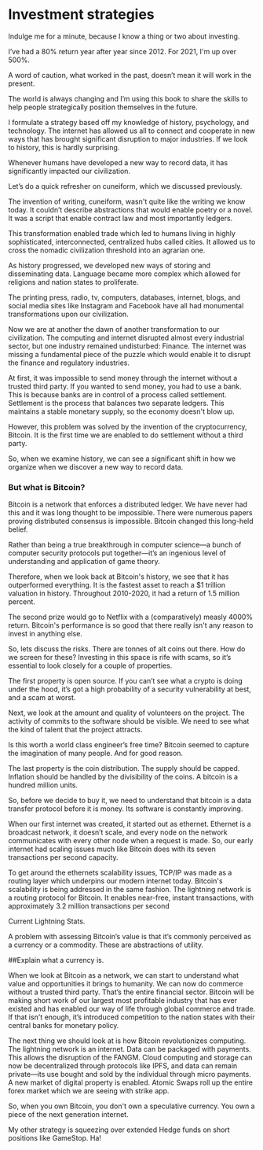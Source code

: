 ﻿# Investment strategies

Indulge me for a minute, because I know a thing or two about investing.

I’ve had a 80% return year after year since 2012. For 2021, I'm up over 500%.

A word of caution, what worked in the past, doesn’t mean it will work in the present. 

The world is always changing and I’m using this book to share the skills to help people strategically position themselves in the future.

I formulate a strategy based off my knowledge of history, psychology, and technology. The internet has allowed us all to connect and cooperate in new ways that has brought significant disruption to major industries. If we look to history, this is hardly surprising. 

Whenever humans have developed a new way to record data, it has significantly impacted our civilization.

Let’s do a quick refresher on cuneiform, which we discussed previously.

The invention of writing, cuneiform, wasn't quite like the writing we know today. It couldn’t describe abstractions that would enable poetry or a novel. It was a script that enable contract law and most importantly ledgers.

This transformation enabled trade which led to humans living in highly sophisticated, interconnected, centralized hubs called cities. It allowed us to cross the nomadic civilization threshold into an agrarian one.

As history progressed, we developed new ways of storing and disseminating data. Language became more complex which allowed for religions and nation states to proliferate.

The printing press, radio, tv, computers, databases, internet, blogs, and social media sites like Instagram and Facebook have all had monumental transformations upon our civilization.

Now we are at another the dawn of another transformation to our civilization. The computing and internet disrupted almost every industrial sector, but one industry remained undisturbed: Finance. The internet was missing a fundamental piece of the puzzle which would enable it to disrupt the finance and regulatory industries.

At first, it was impossible to send money through the internet without a trusted third party. If you wanted to send money, you had to use a bank. This is because banks are in control of a process called settlement. Settlement is the process that balances two separate ledgers. This maintains a stable monetary supply, so the economy doesn't blow up.

However, this problem was solved by the invention of the cryptocurrency, Bitcoin. It is the first time we are enabled to do settlement without a third party.

So, when we examine history, we can see a significant shift in how we organize when we discover a new way to record data.

### But what is Bitcoin?

Bitcoin is a network that enforces a distributed ledger. We have never had this and it was long thought to be impossible. There were numerous papers proving distributed consensus is impossible. Bitcoin changed this long-held belief.

Rather than being a true breakthrough in computer science—a bunch of computer security protocols put together—it’s an ingenious level of understanding and application of game theory. 

Therefore, when we look back at Bitcoin's history, we see that it has outperformed everything. It is the fastest asset to reach a $1 trillion valuation in history. Throughout 2010-2020, it had a return of 1.5 million percent.

The second prize would go to Netflix with a (comparatively) measly 4000% return. Bitcoin's performance is so good that there really isn't any reason to invest in anything else.

So, lets discuss the risks. There are tonnes of alt coins out there. How do we screen for these? Investing in this space is rife with scams, so it’s essential to look closely for a couple of properties.

The first property is open source. If you can’t see what a crypto is doing under the hood, it’s got a high probability of a security vulnerability at best, and a scam at worst.

Next, we look at the amount and quality of volunteers on the project. The activity of commits to the software should be visible. We need to see what the kind of talent that the project attracts.

Is this worth a world class engineer’s free time? Bitcoin seemed to capture the imagination of many people. And for good reason.

The last property is the coin distribution. The supply should be capped. Inflation should be handled by the divisibility of the coins. A bitcoin is a hundred million units.

So, before we decide to buy it, we need to understand that bitcoin is a data transfer protocol before it is money. Its software is constantly improving.

When our first internet was created, it started out as ethernet. Ethernet is a broadcast network, it doesn’t scale, and every node on the network communicates with every other node when a request is made. So, our early internet had scaling issues much like Bitcoin does with its seven transactions per second capacity.

To get around the ethernets scalability issues, TCP/IP was made as a routing layer which underpins our modern internet today. Bitcoin's scalability is being addressed in the same fashion. The lightning network
is a routing protocol for Bitcoin. It enables near-free, instant transactions, with approximately 3.2 million transactions per second

Current Lightning Stats.

A problem with assessing Bitcoin’s value is that it’s commonly perceived as a currency or a commodity. These are abstractions of utility. 

##Explain what a currency is. 

When we look at Bitcoin as a network, we can start to understand what value and opportunities it brings to humanity. We can now do commerce without a trusted third party. That’s the entire financial sector. Bitcoin will be making short work of our largest most profitable industry that has ever existed and has enabled our way of life through global commerce and trade. If that isn't enough, it’s introduced competition to the nation states with their central banks for monetary policy.

The next thing we should look at is how Bitcoin revolutionizes computing. The lightning network is an internet. Data can be packaged with payments. This allows the disruption of the FANGM. Cloud computing and storage can now be decentralized through protocols like IPFS, and data can remain private—its use bought and sold by the individual through micro
payments. A new market of digital property is enabled. Atomic Swaps roll up the entire forex market which we are seeing with strike app.

So, when you own Bitcoin, you don't own a speculative currency. You own a piece of the next generation internet.

My other strategy is squeezing over extended Hedge funds on short positions like GameStop. Ha!


